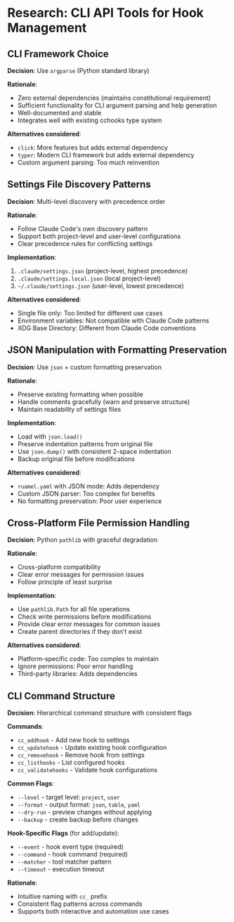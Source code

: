 # Research: CLI API Tools for Hook Management

## CLI Framework Choice

**Decision**: Use `argparse` (Python standard library)

**Rationale**:
- Zero external dependencies (maintains constitutional requirement)
- Sufficient functionality for CLI argument parsing and help generation
- Well-documented and stable
- Integrates well with existing cchooks type system

**Alternatives considered**:
- `click`: More features but adds external dependency
- `typer`: Modern CLI framework but adds external dependency
- Custom argument parsing: Too much reinvention

## Settings File Discovery Patterns

**Decision**: Multi-level discovery with precedence order

**Rationale**:
- Follow Claude Code's own discovery pattern
- Support both project-level and user-level configurations
- Clear precedence rules for conflicting settings

**Implementation**:
1. `.claude/settings.json` (project-level, highest precedence)
2. `.claude/settings.local.json` (local project-level)
3. `~/.claude/settings.json` (user-level, lowest precedence)

**Alternatives considered**:
- Single file only: Too limited for different use cases
- Environment variables: Not compatible with Claude Code patterns
- XDG Base Directory: Different from Claude Code conventions

## JSON Manipulation with Formatting Preservation

**Decision**: Use `json` + custom formatting preservation

**Rationale**:
- Preserve existing formatting when possible
- Handle comments gracefully (warn and preserve structure)
- Maintain readability of settings files

**Implementation**:
- Load with `json.load()`
- Preserve indentation patterns from original file
- Use `json.dump()` with consistent 2-space indentation
- Backup original file before modifications

**Alternatives considered**:
- `ruamel.yaml` with JSON mode: Adds dependency
- Custom JSON parser: Too complex for benefits
- No formatting preservation: Poor user experience

## Cross-Platform File Permission Handling

**Decision**: Python `pathlib` with graceful degradation

**Rationale**:
- Cross-platform compatibility
- Clear error messages for permission issues
- Follow principle of least surprise

**Implementation**:
- Use `pathlib.Path` for all file operations
- Check write permissions before modifications
- Provide clear error messages for common issues
- Create parent directories if they don't exist

**Alternatives considered**:
- Platform-specific code: Too complex to maintain
- Ignore permissions: Poor error handling
- Third-party libraries: Adds dependencies

## CLI Command Structure

**Decision**: Hierarchical command structure with consistent flags

**Commands**:
- `cc_addhook` - Add new hook to settings
- `cc_updatehook` - Update existing hook configuration
- `cc_removehook` - Remove hook from settings
- `cc_listhooks` - List configured hooks
- `cc_validatehooks` - Validate hook configurations

**Common Flags**:
- `--level` - target level: `project`, `user`
- `--format` - output format: `json`, `table`, `yaml`
- `--dry-run` - preview changes without applying
- `--backup` - create backup before changes

**Hook-Specific Flags** (for add/update):
- `--event` - hook event type (required)
- `--command` - hook command (required)
- `--matcher` - tool matcher pattern
- `--timeout` - execution timeout

**Rationale**:
- Intuitive naming with `cc_` prefix
- Consistent flag patterns across commands
- Supports both interactive and automation use cases